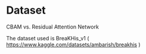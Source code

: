 # Dataset

CBAM vs. Residual Attention Network

The dataset used is BreaKHis_v1  ( https://www.kaggle.com/datasets/ambarish/breakhis )

